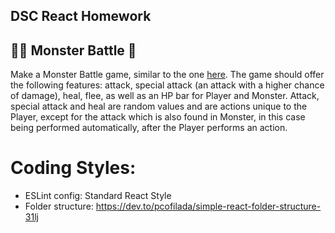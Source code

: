 ## DSC React Homework

## 👨🏻 Monster Battle 👾  
Make a Monster Battle game, similar to the one [here](https://codepen.io/wostensen/pen/BRRPwz). The game should offer the following features: attack, special attack (an attack with a higher chance of damage), heal, flee, as well as an HP bar for Player and Monster. Attack, special attack and heal are random values and are actions unique to the Player, except for the attack which is also found in Monster, in this case being performed automatically, after the Player performs an action.  

# Coding Styles:
* ESLint config: Standard React Style
* Folder structure: https://dev.to/pcofilada/simple-react-folder-structure-31lj
